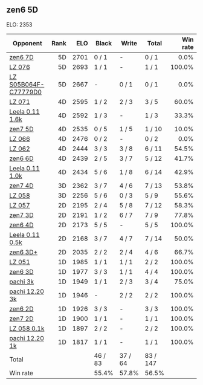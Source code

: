 ## zen6 5D ##

ELO: 2353

Opponent | Rank | ELO | Black | Write | Total | Win rate
---------|-----:|----:|-------|-------|-------|-------:
[zen6 7D](zen6%207D.md) | 5D | 2701 | 0 / 1 | - | 0 / 1 | 0.0%
[LZ 076](LZ%20076.md) | 5D | 2693 | 1 / 1 | - | 1 / 1 | 100.0%
[LZ S05B064F-C77779D0](LZ%20S05B064F-C77779D0.md) | 5D | 2667 | - | 0 / 1 | 0 / 1 | 0.0%
[LZ 071](LZ%20071.md) | 4D | 2595 | 1 / 2 | 2 / 3 | 3 / 5 | 60.0%
[Leela 0.11 1.6k](Leela%200.11%201.6k.md) | 4D | 2592 | 1 / 3 | - | 1 / 3 | 33.3%
[zen7 5D](zen7%205D.md) | 4D | 2535 | 0 / 5 | 1 / 5 | 1 / 10 | 10.0%
[LZ 066](LZ%20066.md) | 4D | 2476 | 0 / 2 | - | 0 / 2 | 0.0%
[LZ 062](LZ%20062.md) | 4D | 2444 | 3 / 3 | 3 / 8 | 6 / 11 | 54.5%
[zen6 6D](zen6%206D.md) | 4D | 2439 | 2 / 5 | 3 / 7 | 5 / 12 | 41.7%
[Leela 0.11 1.0k](Leela%200.11%201.0k.md) | 4D | 2434 | 5 / 6 | 1 / 8 | 6 / 14 | 42.9%
[zen7 4D](zen7%204D.md) | 3D | 2362 | 3 / 7 | 4 / 6 | 7 / 13 | 53.8%
[LZ 058](LZ%20058.md) | 3D | 2256 | 5 / 6 | 0 / 3 | 5 / 9 | 55.6%
[LZ 057](LZ%20057.md) | 2D | 2195 | 2 / 4 | 5 / 8 | 7 / 12 | 58.3%
[zen7 3D](zen7%203D.md) | 2D | 2191 | 1 / 2 | 6 / 7 | 7 / 9 | 77.8%
[zen6 4D](zen6%204D.md) | 2D | 2173 | 5 / 5 | - | 5 / 5 | 100.0%
[Leela 0.11 0.5k](Leela%200.11%200.5k.md) | 2D | 2168 | 3 / 7 | 4 / 7 | 7 / 14 | 50.0%
[zen6 3D+](zen6%203D+.md) | 2D | 2035 | 2 / 2 | 2 / 4 | 4 / 6 | 66.7%
[LZ 051](LZ%20051.md) | 1D | 1985 | 1 / 1 | 1 / 1 | 2 / 2 | 100.0%
[zen6 3D](zen6%203D.md) | 1D | 1977 | 3 / 3 | 1 / 1 | 4 / 4 | 100.0%
[pachi 3k](pachi%203k.md) | 1D | 1949 | 1 / 1 | 2 / 3 | 3 / 4 | 75.0%
[pachi 12.20 3k](pachi%2012.20%203k.md) | 1D | 1946 | - | 2 / 2 | 2 / 2 | 100.0%
[zen6 2D](zen6%202D.md) | 1D | 1926 | 3 / 3 | - | 3 / 3 | 100.0%
[zen7 2D](zen7%202D.md) | 1D | 1900 | 1 / 1 | - | 1 / 1 | 100.0%
[LZ 058 0.1k](LZ%20058%200.1k.md) | 1D | 1897 | 2 / 2 | - | 2 / 2 | 100.0%
[pachi 12.20 1k](pachi%2012.20%201k.md) | 1D | 1817 | 1 / 1 | - | 1 / 1 | 100.0%
Total | | | 46 / 83 | 37 / 64 | 83 / 147 | 
Win rate| | | 55.4% | 57.8% | 56.5% | 
